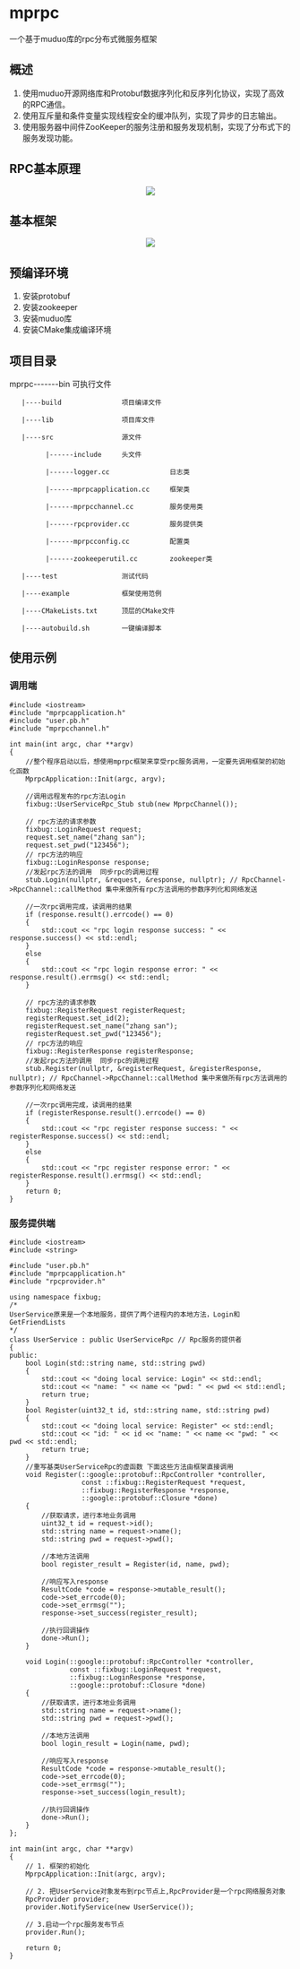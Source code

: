# mprpc
一个基于muduo库的rpc分布式微服务框架

## 概述
1. 使用muduo开源网络库和Protobuf数据序列化和反序列化协议，实现了高效的RPC通信。
2. 使用互斥量和条件变量实现线程安全的缓冲队列，实现了异步的日志输出。
3. 使用服务器中间件ZooKeeper的服务注册和服务发现机制，实现了分布式下的服务发现功能。 

## RPC基本原理
<div align="center">
  <img src="https://blog.csdn.net/zht245648124/article/details/90340924?spm=1001.2101.3001.6650.5&utm_medium=distribute.pc_relevant.none-task-blog-2%7Edefault%7EBlogCommendFromBaidu%7Edefault-5-90340924-blog-124395064.pc_relevant_multi_platform_whitelistv1&depth_1-utm_source=distribute.pc_relevant.none-task-blog-2%7Edefault%7EBlogCommendFromBaidu%7Edefault-5-90340924-blog-124395064.pc_relevant_multi_platform_whitelistv1">
</div>

## 基本框架
<div align="center">
  <img src="https://github.com/Kunhao-Lai/mprpc/blob/main/mprpc.png">
</div>


## 预编译环境
1. 安装protobuf
2. 安装zookeeper
3. 安装muduo库
4. 安装CMake集成编译环境


## 项目目录
mprpc-------bin                 可执行文件

       |----build               项目编译文件
       
       |----lib                 项目库文件
       
       |----src                 源文件
       
             |------include     头文件
             
             |------logger.cc               日志类
             
             |------mprpcapplication.cc     框架类
             
             |------mprpcchannel.cc         服务使用类
             
             |------rpcprovider.cc          服务提供类
             
             |------mprpcconfig.cc          配置类
             
             |------zookeeperutil.cc        zookeeper类
             
       |----test                测试代码
       
       |----example             框架使用范例
       
       |----CMakeLists.txt      顶层的CMake文件
       
       |----autobuild.sh        一键编译脚本
       
## 使用示例
### 调用端
```
#include <iostream>
#include "mprpcapplication.h"
#include "user.pb.h"
#include "mprpcchannel.h"

int main(int argc, char **argv)
{
    //整个程序启动以后，想使用mprpc框架来享受rpc服务调用，一定要先调用框架的初始化函数
    MprpcApplication::Init(argc, argv);

    //调用远程发布的rpc方法Login
    fixbug::UserServiceRpc_Stub stub(new MprpcChannel());
    
    // rpc方法的请求参数
    fixbug::LoginRequest request;
    request.set_name("zhang san");
    request.set_pwd("123456");
    // rpc方法的响应
    fixbug::LoginResponse response;
    //发起rpc方法的调用  同步rpc的调用过程
    stub.Login(nullptr, &request, &response, nullptr); // RpcChannel->RpcChannel::callMethod 集中来做所有rpc方法调用的参数序列化和网络发送

    //一次rpc调用完成，读调用的结果
    if (response.result().errcode() == 0)
    {
        std::cout << "rpc login response success: " << response.success() << std::endl;
    }
    else
    {
        std::cout << "rpc login response error: " << response.result().errmsg() << std::endl;
    }

    // rpc方法的请求参数
    fixbug::RegisterRequest registerRequest;
    registerRequest.set_id(2);
    registerRequest.set_name("zhang san");
    registerRequest.set_pwd("123456");
    // rpc方法的响应
    fixbug::RegisterResponse registerResponse;
    //发起rpc方法的调用  同步rpc的调用过程
    stub.Register(nullptr, &registerRequest, &registerResponse, nullptr); // RpcChannel->RpcChannel::callMethod 集中来做所有rpc方法调用的参数序列化和网络发送

    //一次rpc调用完成，读调用的结果
    if (registerResponse.result().errcode() == 0)
    {
        std::cout << "rpc register response success: " << registerResponse.success() << std::endl;
    }
    else
    {
        std::cout << "rpc register response error: " << registerResponse.result().errmsg() << std::endl;
    }
    return 0;
}
```
### 服务提供端
```
#include <iostream>
#include <string>

#include "user.pb.h"
#include "mprpcapplication.h"
#include "rpcprovider.h"

using namespace fixbug;
/*
UserService原来是一个本地服务，提供了两个进程内的本地方法，Login和GetFriendLists
*/
class UserService : public UserServiceRpc // Rpc服务的提供者
{
public:
    bool Login(std::string name, std::string pwd)
    {
        std::cout << "doing local service: Login" << std::endl;
        std::cout << "name: " << name << "pwd: " << pwd << std::endl;
        return true;
    }
    bool Register(uint32_t id, std::string name, std::string pwd)
    {
        std::cout << "doing local service: Register" << std::endl;
        std::cout << "id: " << id << "name: " << name << "pwd: " << pwd << std::endl;
        return true;
    }
    //重写基类UserServiceRpc的虚函数 下面这些方法由框架直接调用
    void Register(::google::protobuf::RpcController *controller,
                  const ::fixbug::RegisterRequest *request,
                  ::fixbug::RegisterResponse *response,
                  ::google::protobuf::Closure *done)
    {
        //获取请求，进行本地业务调用
        uint32_t id = request->id();
        std::string name = request->name();
        std::string pwd = request->pwd();

        //本地方法调用
        bool register_result = Register(id, name, pwd);

        //响应写入response
        ResultCode *code = response->mutable_result();
        code->set_errcode(0);
        code->set_errmsg("");
        response->set_success(register_result);

        //执行回调操作
        done->Run();
    }

    void Login(::google::protobuf::RpcController *controller,
               const ::fixbug::LoginRequest *request,
               ::fixbug::LoginResponse *response,
               ::google::protobuf::Closure *done)
    {
        //获取请求，进行本地业务调用
        std::string name = request->name();
        std::string pwd = request->pwd();

        //本地方法调用
        bool login_result = Login(name, pwd);

        //响应写入response
        ResultCode *code = response->mutable_result();
        code->set_errcode(0);
        code->set_errmsg("");
        response->set_success(login_result);

        //执行回调操作
        done->Run();
    }
};

int main(int argc, char **argv)
{
    // 1. 框架的初始化
    MprpcApplication::Init(argc, argv);

    // 2. 把UserService对象发布到rpc节点上,RpcProvider是一个rpc网络服务对象
    RpcProvider provider;
    provider.NotifyService(new UserService());

    // 3.启动一个rpc服务发布节点
    provider.Run();

    return 0;
}
```
